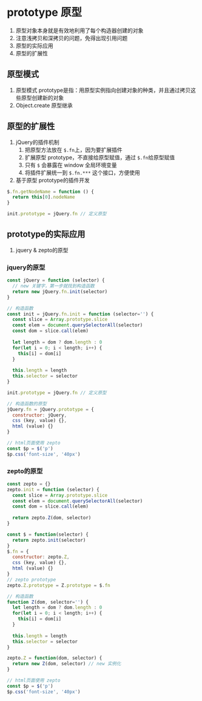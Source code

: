 # prototype 原型

1. 原型对象本身就是有效地利用了每个构造器创建的对象
2. 注意浅拷贝和深拷贝的问题，免得出现引用问题
3. 原型的实际应用
4. 原型的扩展性





## 原型模式

1. 原型模式 prototype是指：用原型实例指向创建对象的种类，并且通过拷贝这些原型创建新的对象
2. Object.create 原型继承





## 原型的扩展性

1. jQuery的插件机制
   1. 把原型方法放在 `$.fn`上，因为要扩展插件
   2. 扩展原型 prototype，不直接给原型赋值，通过 `$.fn`给原型赋值
   3. 只有 `$` 会暴露在 window 全局环境变量
   4. 将插件扩展统一到 `$.fn.***`  这个接口，方便使用
2. 基于原型 prototype的插件开发

```jsx
$.fn.getNodeName = function () {
  return this[0].nodeName
}

init.prototype = jQuery.fn // 定义原型
```







## prototype的实际应用

1. jquery & zepto的原型

   

### jquery的原型

```jsx
const jQuery = function (selector) {
  // new 关键字，第一步就找到构造函数
  return new jQuery.fn.init(selector)
}

// 构造函数
const init = jQuery.fn.init = function (selector='') {
  const slice = Array.prototype.slice
  const elem = document.querySelectorAll(selector)
  const dom = slice.call(elem)
  
  let length = dom ? dom.length : 0
  for(let i = 0; i < length; i++) {
    this[i] = dom[i]
  }
  
  this.length = length
  this.selector = selector
}

init.prototype = jQuery.fn // 定义原型

// 构造函数的原型
jQuery.fn = jQuery.prototype = {
  constructor: jQuery,
  css (key, value) {},
  html (value) {}
}

// html页面使用 zepto
const $p = $('p')
$p.css('font-size', '40px')
```



### zepto的原型

```jsx
const zepto = {}
zepto.init = function (selector) {
  const slice = Array.prototype.slice
  const elem = document.querySelectorAll(selector)
  const dom = slice.call(elem)
  
  return zepto.Z(dom, selector)
}

const $ = function(selector) {
  return zepto.init(selector)
}
$.fn = {
  constructor: zepto.Z,
  css (key, value) {},
  html (value) {}
}
// zepto prototype
zepto.Z.prototype = Z.prototype = $.fn

// 构造函数
function Z(dom, selector='') {
  let length = dom ? dom.length : 0
  for(let i = 0; i < length; i++) {
    this[i] = dom[i]
  }
  
  this.length = length
  this.selector = selector
}

zepto.Z = function(dom, selector) {
  return new Z(dom, selector) // new 实例化
}

// html页面使用 zepto
const $p = $('p')
$p.css('font-size', '40px')
```











































